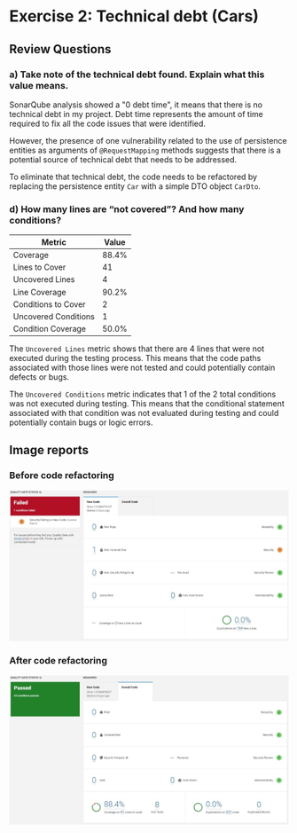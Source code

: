 # Exercise 2:  Technical debt (Cars)

## Review Questions

### a) Take note of the technical debt found. Explain what this value means.
SonarQube analysis showed a "0 debt time", it means that there is no technical debt in my project. Debt time represents the amount of time required to fix all the code issues that were identified.

However, the presence of one vulnerability related to the use of persistence entities as arguments of `@RequestMapping` methods suggests that there is a potential source of technical debt that needs to be addressed.

To eliminate that technical debt, the code needs to be refactored by replacing the persistence entity `Car` with a simple DTO object `CarDto`.

### d) How many lines are “not covered”? And how many conditions?
| Metric                | Value     |
|-----------------------|-----------|
| Coverage              | 88.4%     |
| Lines to Cover        | 41        |
| Uncovered Lines       | 4         |
| Line Coverage         | 90.2%     |
| Conditions to Cover   | 2         |
| Uncovered Conditions  | 1         |
| Condition Coverage    | 50.0%     |


The `Uncovered Lines` metric shows that there are 4 lines that were not executed during the testing process. This means that the code paths associated with those lines were not tested and could potentially contain defects or bugs.

The `Uncovered Conditions` metric indicates that 1 of the 2 total conditions was not executed during testing. This means that the conditional statement associated with that condition was not evaluated during testing and could potentially contain bugs or logic errors.

## Image reports

### Before code refactoring
![Before code refactoring](failed.jpg "Before code refactoring")

### After code refactoring
![Before code refactoring](corrected.jpg "After code refactoring")